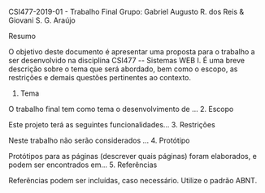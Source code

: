 CSI477-2019-01 - Trabalho Final
Grupo: Gabriel Augusto R. dos Reis  &  Giovani S. G. Araújo

Resumo

O objetivo deste documento é apresentar uma proposta para o trabalho a ser desenvolvido na disciplina CSI477 -- Sistemas WEB I. É uma breve descrição sobre o tema que será abordado, bem como o escopo, as restrições e demais questões pertinentes ao contexto. 
1. Tema

O trabalho final tem como tema o desenvolvimento de ...
2. Escopo

Este projeto terá as seguintes funcionalidades...
3. Restrições

Neste trabalho não serão considerados ...
4. Protótipo

Protótipos para as páginas (descrever quais páginas) foram elaborados, e podem ser encontrados em...
5. Referências

Referências podem ser incluídas, caso necessário. Utilize o padrão ABNT.
